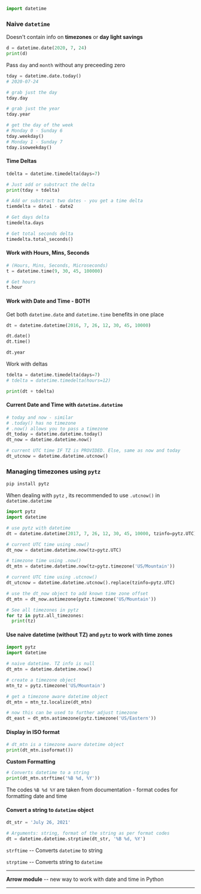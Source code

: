 ```python
import datetime
```

### Naive `datetime`

Doesn't contain info on **timezones** or **day light savings**

```python
d = datetime.date(2020, 7, 24)
print(d)
```

Pass `day` and `month` without any preceeding zero

```python
tday = datetime.date.today()
# 2020-07-24

# grab just the day
tday.day

# grab just the year
tday.year

# get the day of the week
# Monday 0 - Sunday 6
tday.weekday()
# Monday 1 - Sunday 7
tday.isoweekday()
```

#### Time Deltas

```python
tdelta = datetime.timedelta(days=7)

# Just add or substract the delta
print(tday + tdelta)
```

```python
# Add or substract two dates - you get a time delta
tiemdelta = date1 - date2

# Get days delta
timedelta.days

# Get total seconds delta
timedelta.total_seconds()
```

#### Work with Hours, Mins, Seconds

```python
# (Hours, Mins, Seconds, Microseconds)
t = datetime.time(9, 30, 45, 100000)

# Get hours
t.hour
```

#### Work with Date and Time - BOTH

Get both `datetime.date` and `datetime.time` benefits in one place

```python
dt = datetime.datetime(2016, 7, 26, 12, 30, 45, 10000)

dt.date()
dt.time()

dt.year
```

Work with deltas

```python
tdelta = datetime.timedelta(days=7)
# tdelta = datetime.timedelta(hours=12)

print(dt + tdelta)
```

#### Current Date and Time with `datetime.datetime`

```python
# today and now - similar
# .today() has no timezone
# .now() allows you to pass a timezone
dt_today = datetime.datetime.today()
dt_now = datetime.datetime.now()

# current UTC time IF TZ is PROVIDED. Else, same as now and today
dt_utcnow = datetime.datetime.utcnow()
```

### Managing timezones using `pytz`

```bash
pip install pytz
```

When dealing with `pytz` , its recommended to use `.utcnow()` in `datetime.datetime`

```python
import pytz
import datetime

# use pytz with datetime
dt = datetime.datetime(2017, 7, 26, 12, 30, 45, 10000, tzinfo=pytz.UTC)

# current UTC time using .now()
dt_now = datetime.datetime.now(tz=pytz.UTC)

# timezone time using .now()
dt_mtn = datetime.datetime.now(tz=pytz.timezone('US/Mountain'))

# current UTC time using .utcnow()
dt_utcnow = datetime.datetime.utcnow().replace(tzinfo=pytz.UTC)
```

```python
# use the dt_now object to add known time zone offset
dt_mtn = dt_now.astimezone(pytz.timezone('US/Mountain'))
```

```python
# See all timezones in pytz
for tz in pytz.all_timezones:
  print(tz)
```

#### Use naive datetime (without TZ) and `pytz` to work with time zones

```python
import pytz
import datetime

# naive datetime. TZ info is null
dt_mtn = datetime.datetime.now()

# create a timezone object
mtn_tz = pytz.timezone('US/Mountain')

# get a timezone aware datetime object
dt_mtn = mtn_tz.localize(dt_mtn)

# now this can be used to further adjust timezone
dt_east = dt_mtn.astimezone(pytz.timezone('US/Eastern'))
```

#### Display in ISO format

```python
# dt_mtn is a timezone aware datetime object
print(dt_mtn.isoformat())
```

**Custom Formatting**

```python
# Converts datetime to a string
print(dt_mtn.strftime('%B %d, %Y'))
```

The codes `%B %d %Y` are taken from documentation - format codes for formatting date and time

#### Convert a string to `datetime` object

```python
dt_str = 'July 26, 2021'

# Arguments: string, format of the string as per format codes
dt = datetime.datetime.strptime(dt_str, '%B %d, %Y')
```

`strftime` -- Converts `datetime` to string

`strptime` -- Converts string to `datetime`

---

**Arrow module** -- new way to work with date and time in Python

---

